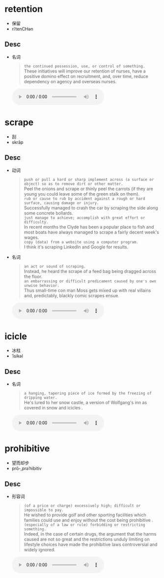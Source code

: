 # retention
 - 保留
 - riˈtenCHən
## Desc 
- 名词
	>`the continued possession, use, or control of something.`  
	>These initiatives will improve our retention of nurses, have a positive domino effect on recruitment, and, over time, reduce dependency on agency and overseas nurses.

	<audio controls> <source src='https://translate.google.cn/translate_tts?ie=UTF-8&q=retention &tl=en&total=1&idx=0&tk=159075.286237&client=webapp&prev=input'>no audio...</audio>

# scrape
 - 刮
 - skrāp
## Desc 
- 动词
	>`push or pull a hard or sharp implement across (a surface or object) so as to remove dirt or other matter.`  
	>Peel the onions and scrape or thinly peel the carrots (if they are young you could leave some of the green stalk on them).  
	>`rub or cause to rub by accident against a rough or hard surface, causing damage or injury.`  
	>Successfully managed to crash the car by scraping the side along some concrete bollards.  
	>`just manage to achieve; accomplish with great effort or difficulty.`  
	>In recent months the Clyde has been a popular place to fish and most boats have always managed to scrape a fairly decent week's wages.  
	>`copy (data) from a website using a computer program.`  
	>I think it's scraping LinkedIn and Google for results.  
- 名词
	>`an act or sound of scraping.`  
	>Instead, he heard the scrape of a feed bag being dragged across the floor.  
	>`an embarrassing or difficult predicament caused by one's own unwise behavior.`  
	>Thus small-time con man Moss gets mixed up with real villains and, predictably, blackly comic scrapes ensue.

	<audio controls> <source src='https://translate.google.cn/translate_tts?ie=UTF-8&q=scrape&tl=en&total=1&idx=0&tk=67815.474009&client=webapp&prev=input'>no audio...</audio>

# icicle
 - 冰柱
 - ˈīsikəl
## Desc 
- 名词
	>`a hanging, tapering piece of ice formed by the freezing of dripping water.`  
	>He's lured to her snow castle, a version of Wolfgang's inn as covered in snow and icicles .

	<audio controls> <source src='https://translate.google.cn/translate_tts?ie=UTF-8&q=icicle&tl=en&total=1&idx=0&tk=818312.675830&client=webapp&prev=input'>no audio...</audio>

# prohibitive
 - 望而却步
 - prō-,prəˈhibitiv
## Desc 
- 形容词
	>`(of a price or charge) excessively high; difficult or impossible to pay.`  
	>He wished to provide golf and other sporting facilities which families could use and enjoy without the cost being prohibitive .  
	>`(especially of a law or rule) forbidding or restricting something.`  
	>Indeed, in the case of certain drugs, the argument that the harms caused are not so great and the restrictions unduly limiting on lifestyle choices have made the prohibitive laws controversial and widely ignored.

	<audio controls> <source src='https://translate.google.cn/translate_tts?ie=UTF-8&q=prohibitive&tl=en&total=1&idx=0&tk=1138.407308&client=webapp&prev=input'>no audio...</audio>

